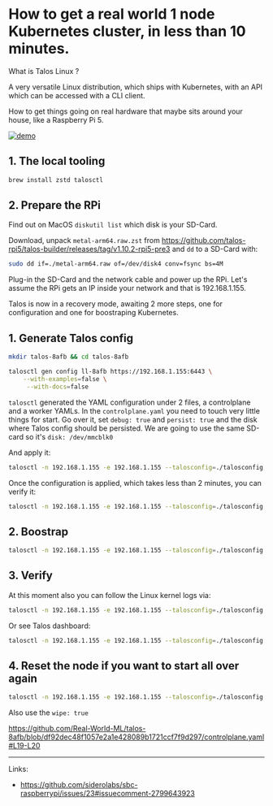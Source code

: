 # How to get a real world 1 node Kubernetes cluster, in less than 10 minutes.

What is Talos Linux ?

A very versatile Linux distribution, which ships with Kubernetes, with an API which can be accessed with a CLI client.

How to get things going on real hardware that maybe sits around your house, like a Raspberry Pi 5. 

[![demo](demo.gif)](demo.gif)


## 1. The local tooling

```sh
brew install zstd talosctl
```

## 2. Prepare the RPi

Find out on MacOS ```diskutil list``` which disk is your SD-Card.

Download, unpack ```metal-arm64.raw.zst``` from https://github.com/talos-rpi5/talos-builder/releases/tag/v1.10.2-rpi5-pre3 and ```dd``` to a SD-Card with:

```sh
sudo dd if=./metal-arm64.raw of=/dev/disk4 conv=fsync bs=4M
```

Plug-in the SD-Card and the network cable and power up the RPi. 
Let's assume the RPi gets an IP inside your network and that is 192.168.1.155.

Talos is now in a recovery mode, awaiting 2 more steps, one for configuration and one for boostraping Kubernetes. 


## 1. Generate Talos config

```sh
mkdir talos-8afb && cd talos-8afb 
```

```sh
talosctl gen config ll-8afb https://192.168.1.155:6443 \
    --with-examples=false \
     --with-docs=false
```

```talosctl``` generated the YAML configuration under 2 files, a controlplane and a worker YAMLs.
In the ```controlplane.yaml``` you need to touch very little things for start. Go over it, set ```debug: true``` and ```persist: true``` and the disk where Talos config should be persisted.
We are going to use the same SD-card so it's ```disk: /dev/mmcblk0```

And apply it:

```sh
talosctl -n 192.168.1.155 -e 192.168.1.155 --talosconfig=./talosconfig apply-config -f ./controlplane.yaml --insecure
```

Once the configuration is applied, which takes less than 2 minutes, you can verify it:

```sh
talosctl -n 192.168.1.155 -e 192.168.1.155 --talosconfig=./talosconfig version
```

## 2. Boostrap

```sh
talosctl -n 192.168.1.155 -e 192.168.1.155 --talosconfig=./talosconfig bootstrap 
```


## 3. Verify

At this moment also you can follow the Linux kernel logs via: 

```sh
talosctl -n 192.168.1.155 -e 192.168.1.155 --talosconfig=./talosconfig dmesg -f 
```

Or see Talos dashboard:

```sh
talosctl -n 192.168.1.155 -e 192.168.1.155 --talosconfig=./talosconfig dashboard  
```

## 4. Reset the node if you want to start all over again

```sh
talosctl -n 192.168.1.155 -e 192.168.1.155 --talosconfig=./talosconfig reset
```

Also use the ```wipe: true```

https://github.com/Real-World-ML/talos-8afb/blob/df92dec48f1057e2a1e428089b1721ccf7f9d297/controlplane.yaml#L19-L20

---

Links:

- https://github.com/siderolabs/sbc-raspberrypi/issues/23#issuecomment-2799643923
